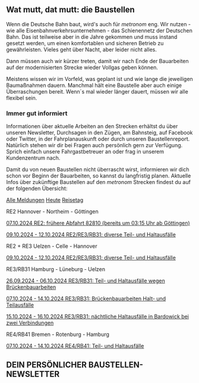 Wat mutt, dat mutt: die Baustellen
----------

Wenn die Deutsche Bahn baut, wird's auch für *metronom* eng.
Wir nutzen - wie alle Eisenbahnverkehrsunternehmen - das Schienennetz der Deutschen Bahn. Das ist teilweise aber in die Jahre gekommen und muss instand gesetzt werden, um einen komfortablen und sicheren Betrieb zu gewährleisten. Vieles geht über Nacht, aber leider nicht alles.

Dann müssen auch wir kürzer treten, damit wir nach Ende der Bauarbeiten auf der modernisierten Strecke wieder Vollgas geben können.

Meistens wissen wir im Vorfeld, was geplant ist und wie lange die jeweiligen Baumaßnahmen dauern. Manchmal hält eine Baustelle aber auch einige Überraschungen bereit. Wenn´s mal wieder länger dauert, müssen wir alle flexibel sein.

### Immer gut informiert ###

Informationen über aktuelle Arbeiten an den Strecken erhältst du über unseren Newsletter, Durchsagen in den Zügen, am Bahnsteig, auf Facebook oder Twitter, in der Fahrplanauskunft oder durch unseren Baustellenreport. Natürlich stehen wir dir bei Fragen auch persönlich gern zur Verfügung. Sprich einfach unsere Fahrgastbetreuer an oder frag in unserem Kundenzentrum nach.

Damit du von neuen Baustellen nicht überrascht wirst, informieren wir dich schon vor Beginn der Bauarbeiten, so kannst du langfristig planen. Aktuelle Infos über zukünftige Baustellen auf den *metronom* Strecken findest du auf der folgenden Übersicht:

[Alle Meldungen](https://www.der-metronom.de/fahrplan/baustellen-uebersicht/)
[Heute](https://www.der-metronom.de/fahrplan/baustellen-uebersicht/)
[Reisetag](https://www.der-metronom.de/fahrplan/baustellen-uebersicht/)

RE2 Hannover - Northeim - Göttingen

[07.10.2024 RE2: frühere Abfahrt 82810 (bereits um 03:15 Uhr ab Göttingen)](https://www.der-metronom.de/baustellen/re2-fruehere-abfahrt-82810-bereits-um-0315-uhr-ab-goettingen/)

[09.10.2024 - 12.10.2024 RE2/RE3/RB31: diverse Teil- und Haltausfälle](https://www.der-metronom.de/baustellen/re2-re3-rb31-diverse-teil-und-haltausfaelle/)

RE2 + RE3 Uelzen - Celle - Hannover

[09.10.2024 - 12.10.2024 RE2/RE3/RB31: diverse Teil- und Haltausfälle](https://www.der-metronom.de/baustellen/re2-re3-rb31-diverse-teil-und-haltausfaelle/)

RE3/RB31 Hamburg - Lüneburg - Uelzen

[26.09.2024 - 06.10.2024 RE3/RB31: Teil- und Haltausfälle wegen Brückenbauarbeiten](https://www.der-metronom.de/baustellen/re3-rb31-teil-und-haltausfaelle-wegen-brueckenbauarbeiten/)

[07.10.2024 - 14.10.2024 RE3/RB31: Brückenbauarbeiten Halt- und Teilausfälle](https://www.der-metronom.de/baustellen/re3-rb31-brueckenbauarbeiten-halt-und-teilausfaelle/)

[15.10.2024 - 16.10.2024 RE3/RB31: nächtliche Haltausfälle in Bardowick bei zwei Verbindungen](https://www.der-metronom.de/baustellen/re3-rb31-naechtliche-haltausfaelle-in-bardowick-bei-zwei-verbindungen/)

RE4/RB41 Bremen - Rotenburg - Hamburg

[07.10.2024 - 14.10.2024 RE4/RB41: Teil- und Haltausfälle](https://www.der-metronom.de/baustellen/re4-rb41-teil-und-haltausfaelle/)

DEIN PERSÖNLICHER BAUSTELLEN-NEWSLETTER
----------
